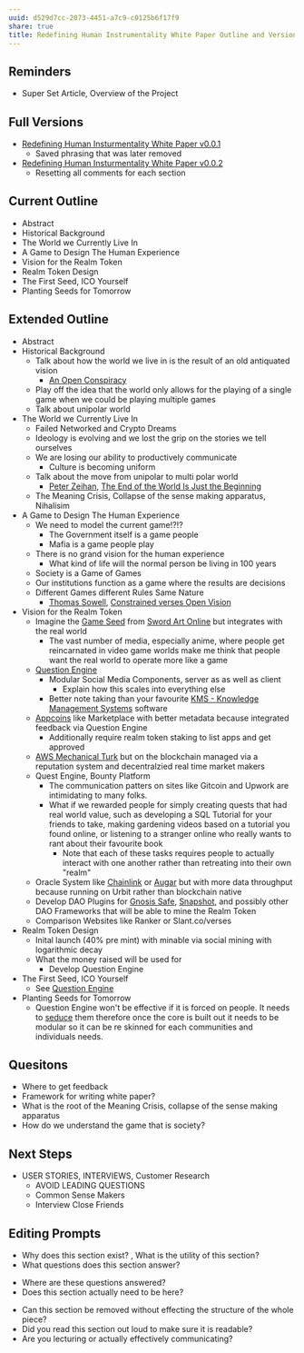 ```yaml
---
uuid: d529d7cc-2073-4451-a7c9-c0125b6f17f9
share: true
title: Redefining Human Instrumentality White Paper Outline and Versions
---
```

## Reminders

* Super Set Article, Overview of the Project

## Full Versions

* [Redefining Human Insturmentality White Paper v0.0.1](/undefined)
	* Saved phrasing that was later removed
* [Redefining Human Insturmentality White Paper v0.0.2](/undefined)
	* Resetting all comments for each section

## Current Outline

* Abstract
* Historical Background
* The World we Currently Live In
* A Game to Design The Human Experience
* Vision for the Realm Token
* Realm Token Design
* The First Seed, ICO Yourself
* Planting Seeds for Tomorrow

## Extended Outline

* Abstract
* Historical Background
	* Talk about how the world we live in is the result of an old antiquated vision
		* [An Open Conspiracy](/a532d417-d6c1-4af0-a2cf-3b33ee4f9a67)
	* Play off the idea that the world only allows for the playing of a single game when we could be playing multiple games
	* Talk about unipolar world
* The World we Currently Live In
	* Failed Networked and Crypto Dreams
	* Ideology is evolving and we lost the grip on the stories we tell ourselves
	* We are losing our ability to productively communicate
		* Culture is becoming uniform
	* Talk about the move from unipolar to multi polar world
		* [Peter Zeihan](/undefined), [The End of the World Is Just the Beginning](/undefined)
	* The Meaning Crisis, Collapse of the sense making apparatus, Nihalisim
* A Game to Design The Human Experience
	* We need to model the current game!?!?
		* The Government itself is a game people
		* Mafia is a game people play
	* There is no grand vision for the human experience
		* What kind of life will the normal person be living in 100 years
	* Society is a Game of Games
	* Our institutions function as a game where the results are decisions
	* Different Games different Rules Same Nature
		* [Thomas Sowell](/undefined), [Constrained verses Open Vision](/undefined)
* Vision for the Realm Token
	* Imagine the [Game Seed](/undefined) from [Sword Art Online](/undefined) but integrates with the real world
		* The vast number of media, especially anime, where people get reincarnated in video game worlds make me think that people want the real world to operate more like a game
	* [Question Engine](/cc5cc49d-f554-4f29-b31a-b8789688e6a3)
		* Modular Social Media Components, server as as well as client
			* Explain how this scales into everything else
		* Better note taking than your favourite [KMS - Knowledge Management Systems](/6aef6fe9-4c4e-4f3a-850c-e163e2303f81) software
	* [Appcoins](/undefined) like Marketplace with better metadata because integrated feedback via Question Engine
		* Additionally require realm token staking to list apps and get approved
	* [AWS Mechanical Turk](/undefined) but on the blockchain managed via a reputation system and decentralzied real time market makers
	* Quest Engine, Bounty Platform
		* The communication patters on sites like Gitcoin and Upwork are intimidating to many folks.
		* What if we rewarded people for simply creating quests that had real world value, such as developing a SQL Tutorial for your friends to take, making gardening videos based on a tutorial you found online, or listening to a stranger online who really wants to rant about their favourite book
			* Note that each of these tasks requires people to actually interact with one another rather than retreating into their own "realm"
	* Oracle System like [Chainlink](/undefined) or [Augar](/undefined) but with more data throughput because running on Urbit rather than blockchain native
	* Develop DAO Plugins for [Gnosis Safe](/86cef5db-02ab-4632-ad1d-6141a185f418), [Snapshot](/b24ee33c-b3bb-400e-ac10-fe833a536955), and possibly other DAO Frameworks that will be able to mine the Realm Token 
	* Comparison Websites like Ranker or Slant.co/verses
* Realm Token Design
	* Inital launch (40% pre mint) with minable via social mining with logarithmic decay
	* What the money raised will be used for
		* Develop Question Engine
* The First Seed, ICO Yourself
	* See [Question Engine](/cc5cc49d-f554-4f29-b31a-b8789688e6a3)
* Planting Seeds for Tomorrow
	* Question Engine won't be effective if it is forced on people. It needs to [seduce](/45ae90e1-c4fd-4d7a-b290-a4050b37b573)  them therefore once the core is built out it needs to be modular so it can be re skinned for each communities and individuals needs.

## Quesitons

* Where to get feedback
* Framework for writing white paper?
* What is the root of the Meaning Crisis, collapse of the sense making apparatus
* How do we understand the game that is society?


## Next Steps

* USER STORIES, INTERVIEWS, Customer Research
	* AVOID LEADING QUESTIONS
	* Common Sense Makers
	* Interview Close Friends

## Editing Prompts

- Why does this section exist? ,  What is the utility of this section?
- What questions does this section answer?
* Where are these questions answered?
* Does this section actually need to be here?
- Can this section be removed without effecting the structure of the whole piece?
- Did you read this section out loud to make sure it is readable?
- Are you lecturing or actually effectively communicating?

